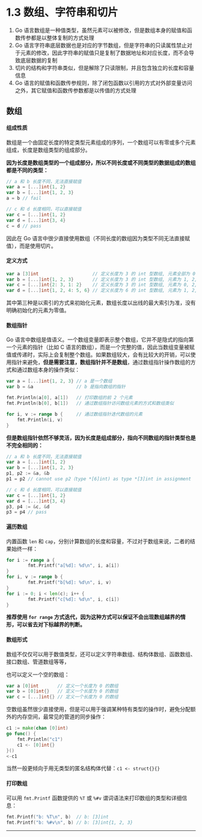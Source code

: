 # 1.3 数组、字符串和切片

1. Go 语言数组是一种值类型，虽然元素可以被修改，但是数组本身的赋值和函数传参都是以整体复制的方式处理
2. Go 语言字符串底层数据也是对应的字节数组，但是字符串的只读属性禁止对于元素的修改，因此字符串的赋值只是复制了数据地址和对应长度，而不会导致底层数据的复制
3. 切片的结构和字符串类似，但是解除了只读限制，并且包含独立的长度和容量信息
4.  Go 语言的赋值和函数传参规则，除了闭包函数以引用的方式对外部变量访问之外，其它赋值和函数传参数都是以传值的方式处理

## 数组

#### 组成性质

数组是一个由固定长度的特定类型元素组成的序列，一个数组可以有零或多个元素组成，长度是数组类型的组成部分。

<strong>因为长度是数组类型的一个组成部分，所以不同长度或不同类型的数据组成的数组都是不同的类型：</strong>

```go
// a 和 b 长度不同，无法直接赋值
var a = [...]int{1, 2}
var b = [...]int{1, 2, 3}
a = b // fail

// c 和 d 长度相同，可以直接赋值
var c = [...]int{1, 2}
var d = [...]int{3, 4}
c = d // pass
```

因此在 Go 语言中很少直接使用数组（不同长度的数组因为类型不同无法直接赋值），而是使用切片。

#### 定义方式

```go
var a [3]int                    // 定义长度为 3 的 int 型数组, 元素全部为 0
var b = [...]int{1, 2, 3}       // 定义长度为 3 的 int 型数组, 元素为 1, 2, 3
var c = [...]int{2: 3, 1: 2}    // 定义长度为 3 的 int 型数组, 元素为 0, 2, 3
var d = [...]int{1, 2, 4: 5, 6} // 定义长度为 6 的 int 型数组, 元素为 1, 2, 0, 0, 5, 6
```

其中第三种是以索引的方式来初始化元素，数组长度以出线的最大索引为准，没有明确初始化的元素为零值。

#### 数组指针

Go 语言中数组是值语义。一个数组变量即表示整个数组，它并不是隐式的指向第一个元素的指针（比如 C 语言的数组），而是一个完整的值，因此当数组变量被赋值或传递时，实际上会复制整个数组。如果数组较大，会有比较大的开销，可以使用指针来避免，<strong>但是需要注意，数组指针并不是数组</strong>，通过数组指针操作数组的方式和通过数组本身的操作类似：

```go
var a = [...]int{1, 2, 3} // a 是一个数组
var b = &a                // b 是指向数组的指针

fmt.Println(a[0], a[1])   // 打印数组的前 2 个元素
fmt.Println(b[0], b[1])   // 通过数组指针访问数组元素的方式和数组类似

for i, v := range b {     // 通过数组指针迭代数组的元素
    fmt.Println(i, v)
}
```

<strong>但是数组指针依然不够灵活，因为长度是组成部分，指向不同数组的指针类型也是不完全相同的：</strong>

````go
// a 和 b 长度不同，无法直接赋值
var a = [...]int{1, 2}
var b = [...]int{1, 2, 3}
p1, p2 := &a, &b
p1 = p2 // cannot use p2（type *[6]int) as type *[3]int in assignment

// c 和 d 长度相同，可以直接赋值
var c = [...]int{1, 2}
var d = [...]int{3, 4}
p3, p4 := &c, &d
p3 = p4 // pass
````

#### 遍历数组

内置函数 `len` 和 `cap`，分别计算数组的长度和容量，不过对于数组来说，二者的结果始终一样：

```go
for i := range a {
		fmt.Printf("a[%d]: %d\n", i, a[i])
}
for i, v := range b {
		fmt.Printf("b[%d]: %d\n", i, v)
}
for i := 0; i < len(c); i++ {
		fmt.Printf("c[%d]: %d\n", i, c[i])
}
```

<strong>推荐使用 `for range` 方式迭代，因为这种方式可以保证不会出现数组越界的情形，可以省去对下标越界的判断。</strong>

#### 数组形式

数组不仅仅可以用于数值类型，还可以定义字符串数组、结构体数组、函数数组、接口数组、管道数组等等，

也可以定义一个空的数组：

```go
var a [0]int       // 定义一个长度为 0 的数组
var b = [0]int{}   // 定义一个长度为 0 的数组
var c = [...]int{} // 定义一个长度为 0 的数组
```

空数组虽然很少直接使用，但是可以用于强调某种特有类型的操作时，避免分配额外的内存空间，最常见的管道的同步操作：

```go
c1 := make(chan [0]int)
go func() {
    fmt.Println("c1")
    c1 <- [0]int{}
}()
<-c1
```

当然一般更倾向于用无类型的匿名结构体代替：`c1 <- struct{}{}`

#### 打印数组

可以用 `fmt.Printf` 函数提供的 `%T` 或 `%#v` 谓词语法来打印数组的类型和详细信息：

```go
fmt.Printf("b: %T\n", b)  // b: [3]int
fmt.Printf("b: %#v\n", b) // b: [3]int{1, 2, 3}
```

----

